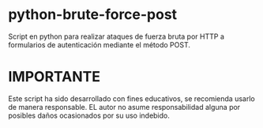python-brute-force-post
=======================

Script en python para realizar ataques de fuerza bruta por HTTP a formularios de autenticación mediante el método POST.

IMPORTANTE
==========

Este script ha sido desarrollado con fines educativos, se recomienda usarlo de manera responsable. EL autor no asume responsabilidad alguna por posibles daños ocasionados por su uso indebido.
